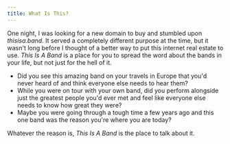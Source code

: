 ```yaml
---
title: What Is This?
---
```


One night, I was looking for a new domain to buy and stumbled upon _thisisa.band_. It served a completely different purpose at the time, but it wasn't long before I thought of a better way to put this internet real estate to use. _This Is A Band_ is a place for you to spread the word about the bands in your life, but not just for the hell of it.

- Did you see this amazing band on your travels in Europe that you'd never heard of and think everyone else needs to hear them?
- While you were on tour with your own band, did you perform alongside just the greatest people you'd ever met and feel like everyone else needs to know how great they were?
- Maybe you were going through a tough time a few years ago and this one band was the reason you're where you are today?

Whatever the reason is, _This Is A Band_ is the place to talk about it.
